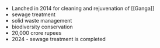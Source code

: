 - Lanched in 2014 for cleaning and rejuvenation of [[Ganga]]
- sewage treatment
- solid waste management
- biodiversity conservation
- 20,000 crore rupees
- 2024 - sewage treatment is completed